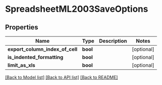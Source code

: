 # SpreadsheetML2003SaveOptions

## Properties
Name | Type | Description | Notes
------------ | ------------- | ------------- | -------------
**export_column_index_of_cell** | **bool** |  | [optional] 
**is_indented_formatting** | **bool** |  | [optional] 
**limit_as_xls** | **bool** |  | [optional] 

[[Back to Model list]](../README.md#documentation-for-models) [[Back to API list]](../README.md#documentation-for-api-endpoints) [[Back to README]](../README.md)


